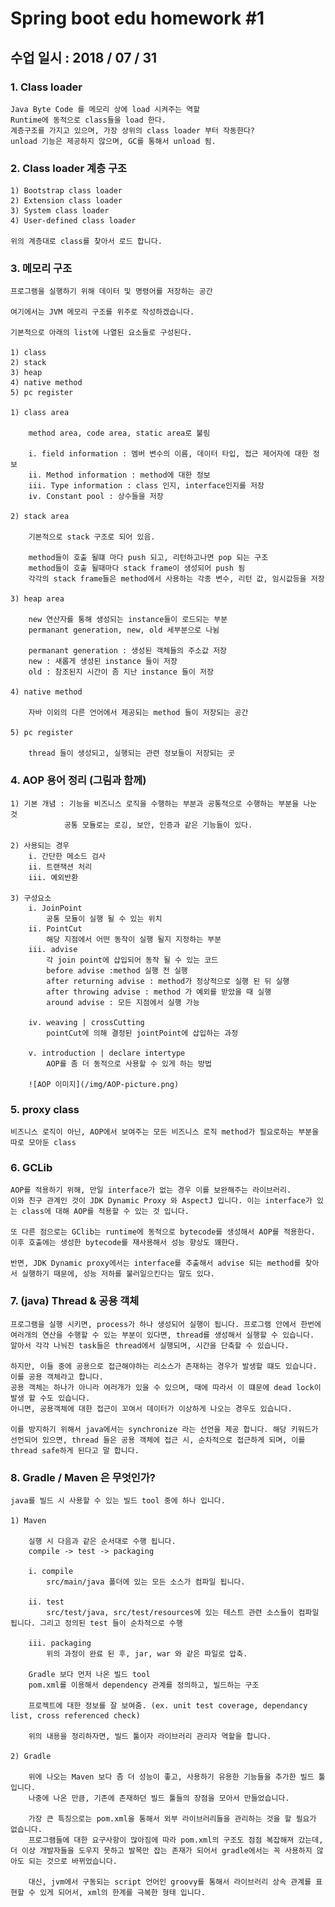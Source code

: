 # Spring boot edu homework #1

## 수업 일시 : 2018 / 07 / 31

### 1. Class loader

    Java Byte Code 를 메모리 상에 load 시켜주는 역할
    Runtime에 동적으로 class들을 load 한다.
    계층구조를 가지고 있으며, 가장 상위의 class loader 부터 작동한다?
    unload 기능은 제공하지 않으며, GC를 통해서 unload 됨.

### 2. Class loader 계층 구조

    1) Bootstrap class loader
    2) Extension class loader
    3) System class loader
    4) User-defined class loader

    위의 계층대로 class를 찾아서 로드 합니다.


### 3. 메모리 구조

    프로그램을 실행하기 위해 데이터 및 명령어를 저장하는 공간

    여기에서는 JVM 메모리 구조를 위주로 작성하겠습니다.

    기본적으로 아래의 list에 나열된 요소들로 구성된다.

    1) class
    2) stack
    3) heap
    4) native method
    5) pc register

    1) class area

        method area, code area, static area로 불림

        i. field information : 멤버 변수의 이름, 데이터 타입, 접근 제어자에 대한 정보
        ii. Method information : method에 대한 정보
        iii. Type information : class 인지, interface인지를 저장
        iv. Constant pool : 상수들을 저장

    2) stack area

        기본적으로 stack 구조로 되어 있음.

        method들이 호출 될떄 마다 push 되고, 리턴하고나면 pop 되는 구조
        method들이 호출 될때마다 stack frame이 생성되어 push 됨
        각각의 stack frame들은 method에서 사용하는 각종 변수, 리턴 값, 임시값등을 저장

    3) heap area

        new 연산자를 통해 생성되는 instance들이 로드되는 부분
        permanant generation, new, old 세부분으로 나뉨

        permanant generation : 생성된 객체들의 주소값 저장
        new : 새롭게 생성된 instance 들이 저장
        old : 참조된지 시간이 좀 지난 instance 들이 저장

    4) native method

        자바 이외의 다른 언어에서 제공되는 method 들이 저장되는 공간

    5) pc register
    
        thread 들이 생성되고, 실행되는 관련 정보들이 저장되는 곳

### 4. AOP 용어 정리 (그림과 함께)

    1) 기본 개념 : 기능을 비즈니스 로직을 수행하는 부분과 공통적으로 수행하는 부분을 나눈 것
                공통 모듈로는 로깅, 보안, 인증과 같은 기능들이 있다.
    
    2) 사용되는 경우
        i. 간단한 메소드 검사
        ii. 트랜잭션 처리
        iii. 예외반환
    
    3) 구성요소
        i. JoinPoint
            공통 모듈이 실행 될 수 있는 위치
        ii. PointCut
            해당 지점에서 어떤 동작이 실행 될지 지정하는 부분
        iii. advise
            각 join point에 삽입되어 동작 될 수 있는 코드
            before advise :method 실행 전 실행
            after returning advise : method가 정상적으로 실행 된 뒤 실행
            after throwing advise : method 가 예외를 받았을 때 실행
            around advise : 모든 지점에서 실행 가능
            
        iv. weaving | crossCutting
            pointCut에 의해 결정된 jointPoint에 삽입하는 과정

        v. introduction | declare intertype
            AOP를 좀 더 동적으로 사용할 수 있게 하는 방법

        ![AOP 이미지](/img/AOP-picture.png)

### 5. proxy class

    비즈니스 로직이 아닌, AOP에서 보여주는 모든 비즈니스 로직 method가 필요로하는 부분을 따로 모아둔 class

### 6. GCLib 

    AOP를 적용하기 위해, 만일 interface가 없는 경우 이를 보완해주는 라이브러리.
    이와 친구 관계인 것이 JDK Dynamic Proxy 와 AspectJ 입니다. 이는 interface가 있는 class에 대해 AOP를 적용할 수 있는 것 입니다.

    또 다른 점으로는 GClib는 runtime에 동적으로 bytecode를 생성해서 AOP를 적용한다. 이후 호출에는 생성한 bytecode를 재사용해서 성능 향상도 꽤한다.

    반면, JDK Dynamic proxy에서는 interface를 추출해서 advise 되는 method를 찾아서 실행하기 때문에, 성능 저하를 불러일으킨다는 말도 있다.

### 7. (java) Thread & 공용 객체

    프로그램을 실행 시키면, process가 하나 생성되어 실행이 됩니다. 프로그램 안에서 한번에 여러개의 연산을 수행할 수 있는 부분이 있다면, thread를 생성해서 실행할 수 있습니다.
    알아서 각각 나눠진 task들은 thread에서 실행되며, 시간을 단축할 수 있습니다.

    하지만, 이들 중에 공용으로 접근해야하는 리소스가 존재하는 경우가 발생할 떄도 있습니다. 이를 공용 객체라고 합니다.
    공용 객체는 하나가 아니라 여러개가 있을 수 있으며, 때에 따라서 이 떄문에 dead lock이 발생 할 수도 있습니다.
    아니면, 공용객체에 대한 접근이 꼬여서 데이터가 이상하게 나오는 경우도 있습니다.

    이를 방지하기 위해서 java에서는 synchronize 라는 선언을 제공 합니다. 해당 키워드가 선언되어 있으면, thread 들은 공용 객체에 접근 시, 순차적으로 접근하게 되며, 이를 thread safe하게 된다고 말 합니다.

### 8. Gradle / Maven 은 무엇인가?

    java를 빌드 시 사용할 수 있는 빌드 tool 중에 하나 입니다.

    1) Maven

        실행 시 다음과 같은 순서대로 수행 됩니다.
        compile -> test -> packaging

        i. compile
            src/main/java 폴더에 있는 모든 소스가 컴파일 됩니다.

        ii. test
            src/test/java, src/test/resources에 있는 테스트 관련 소스들이 컴파일 됩니다. 그리고 정의된 test 들이 순차적으로 수행

        iii. packaging
            위의 과정이 완료 된 후, jar, war 와 같은 파일로 압축.

        Gradle 보다 먼저 나온 빌드 tool
        pom.xml를 이용해서 dependency 관계를 정의하고, 빌드하는 구조
        
        프로젝트에 대한 정보를 잘 보여줌. (ex. unit test coverage, dependancy list, cross referenced check)

        위의 내용을 정리하자면, 빌드 툴이자 라이브러리 관리자 역할을 합니다.

    2) Gradle

        위에 나오는 Maven 보다 좀 더 성능이 좋고, 사용하기 유용한 기능들을 추가한 빌드 툴 입니다.
        나중에 나온 만큼, 기존에 존재하던 빌드 툴들의 장점을 모아서 만들었습니다.

        가장 큰 특징으로는 pom.xml을 통해서 외부 라이브러리들을 관리하는 것을 할 필요가 없습니다.
        프로그램들에 대한 요구사항이 많아짐에 따라 pom.xml의 구조도 점점 복잡해져 갔는데, 더 이상 개발자들을 도우지 못하고 발목만 잡는 존재가 되어서 gradle에서는 꼭 사용하지 않아도 되는 것으로 바뀌었습니다.

        대신, jvm에서 구동되는 script 언어인 groovy를 통해서 라이브러리 상속 관계를 표현할 수 있게 되어서, xml의 한계를 극복한 형태 입니다.


